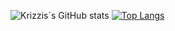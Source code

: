  ![Krizzis`s GitHub stats](https://github-readme-stats.vercel.app/api?username=KrizzMU&show_icons=true&theme=buefy)
 [![Top Langs](https://github-readme-stats.vercel.app/api/top-langs/?username=KrizzMU&layout=donut-vertical)](https://github.com/KrizzMU/github-readme-stats)
